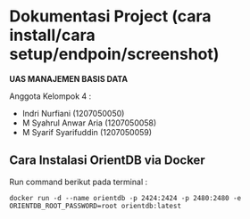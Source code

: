 # Dokumentasi Project (cara install/cara setup/endpoin/screenshot)

**UAS MANAJEMEN BASIS DATA**

Anggota Kelompok 4 :
- Indri Nurfiani (1207050050)
- M Syahrul Anwar Aria (1207050058)
- M Syarif Syarifuddin (1207050059)

## Cara Instalasi OrientDB via Docker
Run command berikut pada terminal :
```
docker run -d --name orientdb -p 2424:2424 -p 2480:2480 -e ORIENTDB_ROOT_PASSWORD=root orientdb:latest
```

